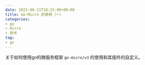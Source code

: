 ```yaml
---
data: 2021-06-11T18:22:00+08:00
title: Go-Micro 的使用（一）
categories:
- go
- micro
- 技术
tag:
- go
---
```


关于如何使用go的微服务框架 `go-micro/v3` 的使用和其插件的自定义。
